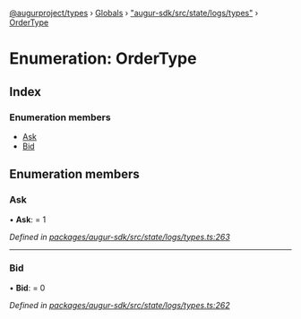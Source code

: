 [@augurproject/types](../README.md) › [Globals](../globals.md) › ["augur-sdk/src/state/logs/types"](../modules/_augur_sdk_src_state_logs_types_.md) › [OrderType](_augur_sdk_src_state_logs_types_.ordertype.md)

# Enumeration: OrderType

## Index

### Enumeration members

* [Ask](_augur_sdk_src_state_logs_types_.ordertype.md#ask)
* [Bid](_augur_sdk_src_state_logs_types_.ordertype.md#bid)

## Enumeration members

###  Ask

• **Ask**: = 1

*Defined in [packages/augur-sdk/src/state/logs/types.ts:263](https://github.com/AugurProject/augur/blob/69c4be52bf/packages/augur-sdk/src/state/logs/types.ts#L263)*

___

###  Bid

• **Bid**: = 0

*Defined in [packages/augur-sdk/src/state/logs/types.ts:262](https://github.com/AugurProject/augur/blob/69c4be52bf/packages/augur-sdk/src/state/logs/types.ts#L262)*
